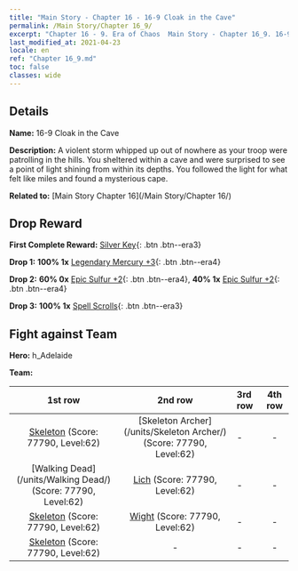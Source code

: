 ```yaml
---
title: "Main Story - Chapter 16 - 16-9 Cloak in the Cave"
permalink: /Main Story/Chapter 16_9/
excerpt: "Chapter 16 - 9. Era of Chaos  Main Story - Chapter 16_9. 16-9 Cloak in the Cave"
last_modified_at: 2021-04-23
locale: en
ref: "Chapter 16_9.md"
toc: false
classes: wide
---
```


## Details

 **Name:** 16-9 Cloak in the Cave

 **Description:** A violent storm whipped up out of nowhere as your troop were patrolling in the hills. You sheltered within a cave and were surprised to see a point of light shining from within its depths. You followed the light for what felt like miles and found a mysterious cape.

 **Related to:** [Main Story Chapter 16](/Main Story/Chapter 16/)

## Drop Reward

 **First Complete Reward:** [Silver Key](/Items/con_693/){: .btn .btn--era3}

 **Drop 1:** **100% 1x** [Legendary Mercury +3](/Items/mat_56/){: .btn .btn--era4}

 **Drop 2:** **60% 0x** [Epic Sulfur +2](/Items/mat_50/){: .btn .btn--era4}, **40% 1x** [Epic Sulfur +2](/Items/mat_50/){: .btn .btn--era4}

 **Drop 3:** **100% 1x** [Spell Scrolls](/Items/con_694/){: .btn .btn--era3}


## Fight against Team
 **Hero:** h_Adelaide

 **Team:**


  | 1st row | 2nd row | 3rd row | 4th row |
  |:----:|:----:|:----|:----:|
  | [Skeleton](/units/Skeleton/) (Score: 77790, Level:62)  | [Skeleton Archer](/units/Skeleton Archer/) (Score: 77790, Level:62)  | - | - |
  | [Walking Dead](/units/Walking Dead/) (Score: 77790, Level:62)  | [Lich](/units/Lich/) (Score: 77790, Level:62)  | - | - |
  | [Skeleton](/units/Skeleton/) (Score: 77790, Level:62)  | [Wight](/units/Wight/) (Score: 77790, Level:62)  | - | - |
  | [Skeleton](/units/Skeleton/) (Score: 77790, Level:62)  | - | - | - |


